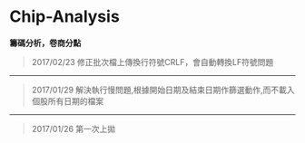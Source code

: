# Chip-Analysis

**籌碼分析，卷商分點**

>2017/02/23
修正批次檔上傳換行符號CRLF，會自動轉換LF符號問題

-------------
> 2017/01/29
解決執行慢問題,根據開始日期及結束日期作篩選動作,而不載入個股所有日期的檔案


----------


>2017/01/26
第一次上拋
